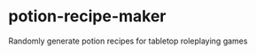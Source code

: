 potion-recipe-maker
===================

Randomly generate potion recipes for tabletop roleplaying games
